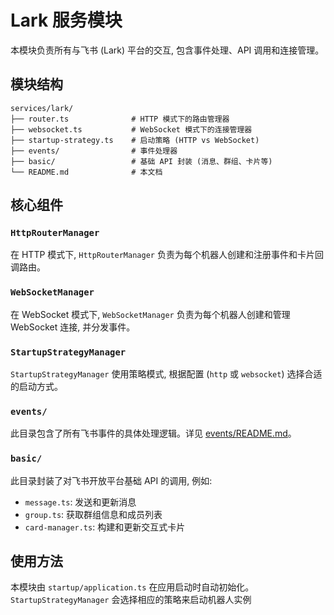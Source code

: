 # Lark 服务模块

本模块负责所有与飞书 (Lark) 平台的交互, 包含事件处理、API 调用和连接管理。

## 模块结构

```
services/lark/
├── router.ts              # HTTP 模式下的路由管理器
├── websocket.ts           # WebSocket 模式下的连接管理器
├── startup-strategy.ts    # 启动策略 (HTTP vs WebSocket)
├── events/                # 事件处理器
├── basic/                 # 基础 API 封装 (消息、群组、卡片等)
└── README.md              # 本文档
```

## 核心组件

### `HttpRouterManager`

在 HTTP 模式下, `HttpRouterManager` 负责为每个机器人创建和注册事件和卡片回调路由。

### `WebSocketManager`

在 WebSocket 模式下, `WebSocketManager` 负责为每个机器人创建和管理 WebSocket 连接, 并分发事件。

### `StartupStrategyManager`

`StartupStrategyManager` 使用策略模式, 根据配置 (`http` 或 `websocket`) 选择合适的启动方式。

### `events/`

此目录包含了所有飞书事件的具体处理逻辑。详见 [events/README.md](./events/README.md)。

### `basic/`

此目录封装了对飞书开放平台基础 API 的调用, 例如:
-   `message.ts`: 发送和更新消息
-   `group.ts`: 获取群组信息和成员列表
-   `card-manager.ts`: 构建和更新交互式卡片

## 使用方法

本模块由 `startup/application.ts` 在应用启动时自动初始化。`StartupStrategyManager` 会选择相应的策略来启动机器人实例
